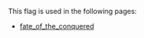 This flag is used in the following pages:
 - [fate_of_the_conquered](../events/fate_of_the_conquered.md)
